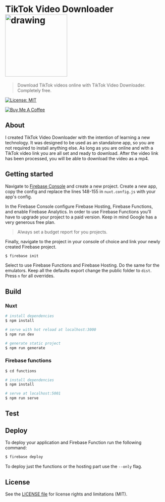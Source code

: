 # TikTok Video Downloader <img src="https://nuxtjs.org/logos/built-with-nuxt.svg" alt="drawing" width="200"/>

> Download TikTok videos online with TikTok Video Downloader. Completely free.

[![License: MIT](https://img.shields.io/badge/License-MIT-yellow.svg)](https://opensource.org/licenses/MIT)

<a href="https://www.buymeacoffee.com/zanozbot">
  <img alt="Buy Me A Coffee" src="https://www.buymeacoffee.com/assets/img/custom_images/yellow_img.png" style="height: auto !important; width: auto !important;" />
</a>

## About

I created TikTok Video Downloader with the intention of learning a new technology.
It was designed to be used as an standalone app, so you are not required to install anything else.
As long as you are online and with a TikTok video link you are all set and ready to download.
After the video link has been processed, you will be able to download the video as a mp4.

## Getting started

Navigate to [Firebase Console](https://console.firebase.google.com/) and create a new project.
Create a new app, copy the config and replace the lines 148-155 in `nuxt.config.js` with your app's config.

In the Firebase Console configure Firebase Hosting, Firebase Functions, and enable Firebase Analytics. In order to use Firebase Functions you'll have to upgrade your project to a paid version. Keep in mind Google has a very generous free plan.

> Always set a budget report for you projects.

Finally, navigate to the project in your console of choice and link your newly created Firebase project.

```bash
$ firebase init
```

Select to use Firebase Functions and Firebase Hosting. Do the same for the emulators. Keep all the defaults export change the public folder to `dist`. Press `n` for all overrides.

## Build

### Nuxt

```bash
# install dependencies
$ npm install

# serve with hot reload at localhost:3000
$ npm run dev

# generate static project
$ npm run generate
```

### Firebase functions

```bash
$ cd functions

# install dependencies
$ npm install

# serve at localhost:5001
$ npm run serve
```

## Test

## Deploy

To deploy your application and Firebase Function run the following command:

```bash
$ firebase deploy
```

To deploy just the functions or the hosting part use the `--only` flag.

## License

See the [LICENSE file](LICENSE.md) for license rights and limitations (MIT).
